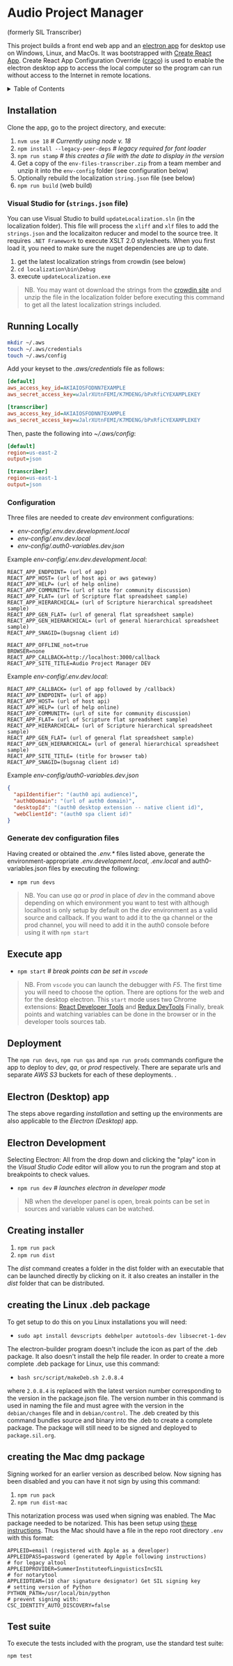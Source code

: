 # Audio Project Manager

(formerly SIL Transcriber)

This project builds a front end web app and an [electron app](https://www.electronjs.org/) for desktop use on Windows, Linux, and MacOs. It was bootstrapped with [Create React App](https://github.com/facebook/create-react-app). Create React App Configuration Override ([craco](https://craco.js.org/)) is used to enable the electron desktop app to access the local computer so the program can run without access to the Internet in remote locations.

<details>
<summary>Table of Contents</summary>

- [Audio Project Manager](#audio-project-manager)
  - [Installation](#installation)
    - [Visual Studio for (`strings.json` file)](#visual-studio-for-stringsjson-file)
  - [Running Locally](#running-locally)
    - [Configuration](#configuration)
    - [Generate dev configuration files](#generate-dev-configuration-files)
  - [Execute app](#execute-app)
  - [Deployment](#deployment)
  - [Electron (Desktop) app](#electron-desktop-app)
  - [Electron Development](#electron-development)
  - [Creating installer](#creating-installer)
  - [creating the Linux .deb package](#creating-the-linux-deb-package)
  - [creating the Mac dmg package](#creating-the-mac-dmg-package)
  - [Test suite](#test-suite)

</details>

## Installation

Clone the app, go to the project directory, and execute:

1. `nvm use 18` _# Currently using node v. 18_
1. `npm install --legacy-peer-deps` _# legacy required for font loader_
1. `npm run stamp` _# this creates a file with the date to display in the version_
1. Get a copy of the `env-files-transcriber.zip` from a team member and unzip it into the `env-config` folder (see configuration below)
1. Optionally rebuild the localization `string.json` file (see below)
1. `npm run build` (web build)

### Visual Studio for (`strings.json` file)

You can use Visual Studio to build `updateLocalization.sln` (in the localization folder). This file will process the `xliff` and `xlf` files to add the `strings.json` and the localizaiton reducer and model to the source tree. It requires `.NET Framework` to execute XSLT 2.0 stylesheets. When you first load it, you need to make sure the nuget dependencies are up to date.

1. get the latest localization strings from crowdin (see below)
2. `cd localization\bin\Debug`
3. execute `updateLocalization.exe`

> NB. You may want ot download the strings from the [crowdin site](https://crowdin.com/project/sil-transcriber) and unzip the file in the localization folder before executing this command to get all the latest localization strings included.

## Running Locally

``` bash
mkdir ~/.aws
touch ~/.aws/credentials
touch ~/.aws/config
```

Add your keyset to the _.aws/credentials_ file as follows:

``` ini
[default]
aws_access_key_id=AKIAIOSFODNN7EXAMPLE
aws_secret_access_key=wJalrXUtnFEMI/K7MDENG/bPxRfiCYEXAMPLEKEY

[transcriber]
aws_access_key_id=AKIAIOSFODNN7EXAMPLE
aws_secret_access_key=wJalrXUtnFEMI/K7MDENG/bPxRfiCYEXAMPLEKEY
```

Then, paste the following into _~/.aws/config_:

``` ini
[default]
region=us-east-2
output=json

[transcriber]
region=us-east-1
output=json
```

### Configuration

Three files are needed to create _dev_ environment configurations:

- _env-config/.env.dev.development.local_
- _env-config/.env.dev.local_
- _env-config/.auth0-variables.dev.json_
  
Example _env-config/.env.dev.development.local_:

``` env
REACT_APP_ENDPOINT= (url of app)
REACT_APP_HOST= (url of host api or aws gateway)
REACT_APP_HELP= (url of help online)
REACT_APP_COMMUNITY= (url of site for community discussion)
REACT_APP_FLAT= (url of Scripture flat spreadsheet sample)
REACT_APP_HIERARCHICAL= (url of Scripture hierarchical spreadsheet sample)
REACT_APP_GEN_FLAT= (url of general flat spreadsheet sample)
REACT_APP_GEN_HIERARCHICAL= (url of general hierarchical spreadsheet sample)
REACT_APP_SNAGID=(bugsnag client id)

REACT_APP_OFFLINE_not=true
BROWSER=none
REACT_APP_CALLBACK=http://localhost:3000/callback
REACT_APP_SITE_TITLE=Audio Project Manager DEV
```

Example _env-config/.env.dev.local_:

``` env
REACT_APP_CALLBACK= (url of app followed by /callback)
REACT_APP_ENDPOINT= (url of app)
REACT_APP_HOST= (url of host api)
REACT_APP_HELP= (url of help online)
REACT_APP_COMMUNITY= (url of site for community discussion)
REACT_APP_FLAT= (url of Scripture flat spreadsheet sample)
REACT_APP_HIERARCHICAL= (url of Scripture hierarchical spreadsheet sample)
REACT_APP_GEN_FLAT= (url of general flat spreadsheet sample)
REACT_APP_GEN_HIERARCHICAL= (url of general hierarchical spreadsheet sample)
REACT_APP_SITE_TITLE= (title for browser tab)
REACT_APP_SNAGID=(bugsnag client id)
```

Example _env-config/auth0-variables.dev.json_

``` json
{
  "apiIdentifier": "(auth0 api audience)",
  "auth0Domain": "(url of auth0 domain)",
  "desktopId": "(auth0 desktop extension -- native client id)",
  "webClientId": "(auth0 spa client id)"
}
```

### Generate dev configuration files

Having created or obtained the _.env.\*_ files listed above, generate the environment-appropriate _.env.development.local_, _.env.local_ and auth0-variables.json files by executing the following:

- `npm run devs`

> NB. You can use _qa_ or _prod_ in place of _dev_ in the command above depending on which environment you want to test with although localhost is only setup by default on the _dev_ environment as a valid source and callback. If you want to add it to the qa channel or the prod channel, you will need to add it in the auth0 console before using it with `npm start`

## Execute app

- `npm start` _# break points can be set in `vscode`_

> NB. From `vscode` you can launch the debugger with _F5_. The first time you will need to choose the option. There are options for the web and for the desktop electron. This `start` mode uses two Chrome extensions: [React Developer Tools](https://chrome.google.com/webstore/detail/react-developer-tools/fmkadmapgofadopljbjfkapdkoienihi) and [Redux DevTools](https://chrome.google.com/webstore/detail/redux-devtools/lmhkpmbekcpmknklioeibfkpmmfibljd) Finally, break points and watching variables can be done in the browser or in the developer tools sources tab.

## Deployment

The `npm run devs`, `npm run qas` and `npm run prods` commands configure the app to deploy to _dev_, _qa_, or _prod_ respectively. There are separate urls and separate _AWS S3_ buckets for each of these deployments. .

## Electron (Desktop) app

The steps above regarding _installation_ and setting up the environments are also applicable to the _Electron (Desktop)_ app.

## Electron Development

Selecting Electron: All from the drop down and clicking the "play" icon in the _Visual Studio Code_ editor will allow you to run the program and stop at breakpoints to check values.

- `npm run dev` _# launches electron in developer mode_

>NB when the developer panel is open, break points can be set in sources and variable values can be watched.

## Creating installer

1. `npm run pack`
1. `npm run dist`

The _dist_ command creates a folder in the dist folder with an executable that can be launched directly by clicking on it. it also creates an installer in the _dist_ folder that can be distributed.

## creating the Linux .deb package

To get setup to do this on you Linux installations you will need:

- `sudo apt install devscripts debhelper autotools-dev libsecret-1-dev`

The electron-builder program doesn't include the icon as part of the .deb package. It also doesn't install the help file reader. In order to create a more complete .deb package for Linux, use this command:

- `bash src/script/makeDeb.sh 2.0.8.4`

where `2.0.8.4` is replaced with the latest version number corresponding to the version in the package.json file. The version number in this command is used in naming the file and must agree with the version in the `debian/changes` file and in `debian/control`. The .deb created by this command bundles source and binary into the .deb to create a complete package. The package will still need to be signed and deployed to `package.sil.org`.

## creating the Mac dmg package

Signing worked for an earlier version as described below. Now signing has been disabled and you can have it not sign by using this command:

1. `npm run pack`
1. `npm run dist-mac`

This notarization process was used when signing was enabled. The Mac package needed to be notarized. This has been setup using [these instructions](https://kilianvalkhof.com/2019/electron/notarizing-your-electron-application/). Thus the Mac should have a file in the repo root directory `.env` with this format:

``` env
APPLEID=email (registered with Apple as a developer)
APPLEIDPASS=password (generated by Apple following instructions)
# for legacy altool
APPLEIDPROVIDER=SummerInstituteofLinguisticsIncSIL
# for notarytool
APPLEIDTEAM=(10 char signature designator) Get SIL signing key
# setting version of Python
PYTHON_PATH=/usr/local/bin/python
# prevent signing with:
CSC_IDENTITY_AUTO_DISCOVERY=false
```

## Test suite

To execute the tests included with the program, use the standard test suite:

``` bash
npm test
```
